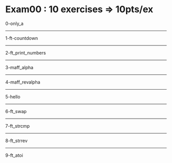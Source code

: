 # Exam00 : 10 exercises => 10pts/ex
0-only_a <br/>
_______________________________________________
1-ft-countdown <br />
_______________________________________________
2-ft_print_numbers <br />
_______________________________________________
3-maff_alpha <br />
_______________________________________________
4-maff_revalpha <br />
_______________________________________________
5-hello <br />
_______________________________________________
6-ft_swap <br />
_______________________________________________
7-ft_strcmp <br />
_______________________________________________
8-ft_strrev <br />
_______________________________________________
9-ft_atoi <br />
